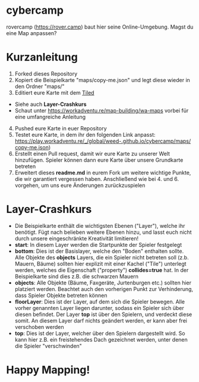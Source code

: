 # cybercamp
rovercamp (https://rover.camp) baut hier seine Online-Umgebung. Magst du eine Map anpassen?

# Kurzanleitung
1. Forked dieses Repository
2. Kopiert die Beispielkarte "maps/copy-me.json" und legt diese wieder in den Ordner "maps/"
3. Editiert eure Karte mit dem [Tiled](https://www.mapeditor.org)
  * Siehe auch **Layer-Crashkurs**
  * Schaut unter https://workadventu.re/map-building/wa-maps vorbei für eine umfangreiche Anleitung 
4. Pushed eure Karte in euer Repository
5. Testet eure Karte, in dem ihr den folgenden Link anpasst: https://play.workadventu.re/_/global/weed-.github.io/cybercamp/maps/copy-me.json)
6. Erstellt einen Pull request, damit wir eure Karte zu unserer Welt hinzufügen. Spieler können dann eure Karte über unsere Grundkarte betreten
7. Erweitert dieses **readme.md** in eurem Fork um weitere wichtige Punkte, die wir garantiert vergessen haben. Anschließend wie bei 4. und 6. vorgehen, um uns eure Änderungen zurückzuspielen

# Layer-Crashkurs
* Die Beispielkarte enthält die wichtigsten Ebenen ("Layer"), welche ihr benötigt. Fügt nach belieben weitere Ebenen hinzu, und lasst euch nicht durch unsere eingeschränkte Kreativität limitieren!
* **start**: In diesem Layer werden die Startpunkte der Spieler festgelegt
* **bottom**: Dies ist der Basislayer, welche den "Boden" enthalten sollte. Alle Objekte des **objects** Layers, die ein Spieler nicht betreten soll (z.b. Mauern, Bäume) sollten hier explizit mit einer Kachel ("Tile") unterlegt werden, welches die Eigenschaft ("property") **collides=true** hat. In der Beispielkarte sind dies z.B. die schwarzen Mauern
* **objects**: Alle Objekte (Bäume, Faxgeräte, Jurtenburgen etc.) sollten hier platziert werden. Beachtet auch den vorherigen Punkt zur Verhinderung, dass Spieler Objekte betreten können
* **floorLayer**: Dies ist der Layer, auf dem sich die Spieler bewegen. Alle vorher genannten Layer liegen darunter, sodass ein Spieler sich über diesen befindet. Der Layer **top** ist über den Spielern, und verdeckt diese somit. An diesem Layer darf nichts geändert werden, er kann aber frei verschoben werden
* **top**: Dies ist der Layer, welcher über den Spielern dargestellt wird. So kann hier z.B. ein freistehendes Dach gezeichnet werden, unter denen die Spieler "verschwinden"

# Happy Mapping!
